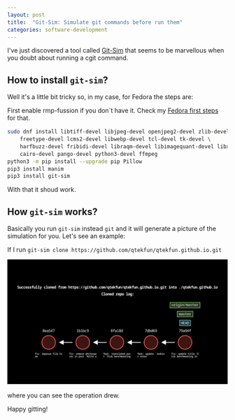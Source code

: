```yaml
---
layout: post
title:  "Git-Sim: Simulate git commands before run them"
categories: software-development
---
```


I've just discovered a tool called [Git-Sim](https://github.com/initialcommit-com/git-sim) that seems to be marvellous when you doubt about running a cgit command.

## How to install `git-sim`?

Well it's a little bit tricky so, in my case, for Fedora the steps are:

First enable rmp-fussion if you don´t have it. Check my [Fedora first steps](/linux/first-time-in-fedora) for that.

``` bash
sudo dnf install libtiff-devel libjpeg-devel openjpeg2-devel zlib-devel \
    freetype-devel lcms2-devel libwebp-devel tcl-devel tk-devel \
    harfbuzz-devel fribidi-devel libraqm-devel libimagequant-devel libxcb-devel \
    cairo-devel pango-devel python3-devel ffmpeg
python3 -m pip install --upgrade pip Pillow
pip3 install manim
pip3 install git-sim
```

With that it shoud work.

## How `git-sim` works?

Basically you run `git-sim` instead `git` and it will generate a picture of the simulation for you. Let's see an example:

If I run `git-sim clone https://github.com/qtekfun/qtekfun.github.io.git`

![git-sim clone example](/assets/Linux/git-sim-clone.jpg)

where you can see the operation drew.

Happy gitting!
